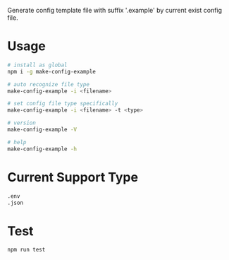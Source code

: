 Generate config template file with suffix '.example' by current exist config file.

# Usage
```sh
# install as global
npm i -g make-config-example

# auto recognize file type
make-config-example -i <filename>

# set config file type specifically
make-config-example -i <filename> -t <type>

# version
make-config-example -V

# help
make-config-example -h
```

# Current Support Type
```sh
.env
.json
```

# Test
```sh
npm run test
```

